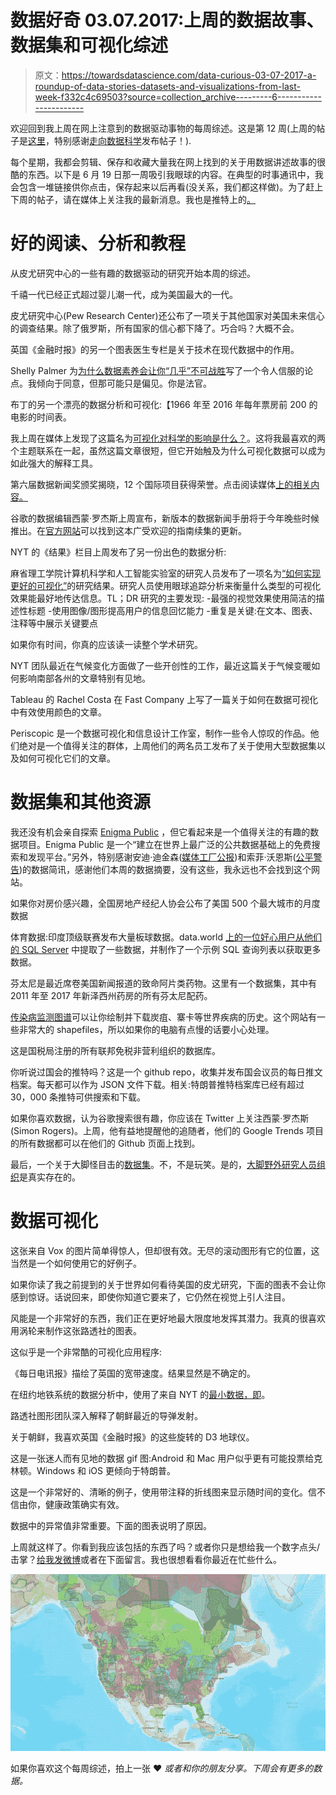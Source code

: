 # 数据好奇 03.07.2017:上周的数据故事、数据集和可视化综述

> 原文：<https://towardsdatascience.com/data-curious-03-07-2017-a-roundup-of-data-stories-datasets-and-visualizations-from-last-week-f332c4c69503?source=collection_archive---------6----------------------->

欢迎回到我上周在网上注意到的数据驱动事物的每周综述。这是第 12 周(上周的帖子是[这里](https://medium.com/towards-data-science/data-curious-26-06-2017-a-roundup-of-data-stories-datasets-and-visualizations-from-last-week-aaa8ae9ab9a9)，特别感谢[走向数据科学](https://medium.com/towards-data-science)发布帖子！).

每个星期，我都会剪辑、保存和收藏大量我在网上找到的关于用数据讲述故事的很酷的东西。以下是 6 月 19 日那一周吸引我眼球的内容。在典型的时事通讯中，我会包含一堆链接供你点击，保存起来以后再看(没关系，我们都这样做)。为了赶上下周的帖子，请在媒体上关注我的最新消息。我也是推特上的[。](https://twitter.com/bnj_cooley)

# 好的阅读、分析和教程

从皮尤研究中心的一些有趣的数据驱动的研究开始本周的综述。

千禧一代已经正式超过婴儿潮一代，成为美国最大的一代。

皮尤研究中心(Pew Research Center)还公布了一项关于其他国家对美国未来信心的调查结果。除了俄罗斯，所有国家的信心都下降了。巧合吗？大概不会。

英国《金融时报》的另一个图表医生专栏是关于技术在现代数据中的作用。

Shelly Palmer 为[为什么数据素养会让你“几乎”不可战胜](https://www.shellypalmer.com/2017/06/data-literacy-will-make-almost-invincible/)写了一个令人信服的论点。我倾向于同意，但那可能只是偏见。你是法官。

布丁的另一个漂亮的数据分析和可视化:【1966 年至 2016 年每年票房前 200 的电影的时间表。

我上周在媒体上发现了这篇名为[可视化对科学的影响是什么？](https://blog.esciencecenter.nl/what-is-the-impact-of-visualization-on-science-5d16bb6dd844)。这将我最喜欢的两个主题联系在一起，虽然这篇文章很短，但它开始触及为什么可视化数据可以成为如此强大的解释工具。

第六届数据新闻奖颁奖揭晓，12 个国际项目获得荣誉。点击阅读媒体[上的相关内容。](https://medium.com/data-journalism-awards/making-data-count-winners-of-the-data-journalism-awards-2017-go-for-impact-e5c616c59cb2)

谷歌的数据编辑西蒙·罗杰斯上周宣布，新版本的数据新闻手册将于今年晚些时候推出。在[官方网站](http://datajournalismhandbook.org/)可以找到这本广受欢迎的指南续集的更新。

NYT 的《结果》栏目上周发布了另一份出色的数据分析:

麻省理工学院计算机科学和人工智能实验室的研究人员发布了一项名为[“如何实现更好的可视化”](https://news.mit.edu/2015/how-make-better-infographic-visualizations-1105)的研究结果。研究人员使用眼球追踪分析来衡量什么类型的可视化效果能最好地传达信息。TL；DR 研究的主要发现:
-最强的视觉效果使用简洁的描述性标题
-使用图像/图形提高用户的信息回忆能力
-重复是关键:在文本、图表、注释等中展示关键要点

如果你有时间，你真的应该读一读整个学术研究。

NYT 团队最近在气候变化方面做了一些开创性的工作，最近这篇关于气候变暖如何影响南部各州的文章特别有见地。

Tableau 的 Rachel Costa 在 Fast Company 上写了一篇关于如何在数据可视化中有效使用颜色的文章。

Periscopic 是一个数据可视化和信息设计工作室，制作一些令人惊叹的作品。他们绝对是一个值得关注的群体，上周他们的两名员工发布了关于使用大型数据集以及如何可视化它们的文章。

# 数据集和其他资源

我还没有机会亲自探索 [Enigma Public](https://public.enigma.com/) ，但它看起来是一个值得关注的有趣的数据项目。Enigma Public 是一个“建立在世界上最广泛的公共数据基础上的免费搜索和发现平台。”另外，特别感谢安迪·迪金森([媒体工厂公报](http://mailchi.mp/d4d93287f9a8/media-mill-gazette-112?e=2a824d6335))和索菲·沃恩斯([公平警告](https://medium.com/fair-warning/fair-warning-brexit-anniversary-peak-booze-and-data-jewellery-b87d76344258))的数据简讯，感谢他们本周的数据摘要，没有这些，我永远也不会找到这个网站。

如果你对房价感兴趣，全国房地产经纪人协会公布了美国 500 个最大城市的月度数据

体育数据:印度顶级联赛发布大量板球数据。data.world [上的一位好心用户从他们的 SQL Server](https://data.world/raghu543/ipl-data-till-2016-set-of-csv-files) 中提取了一些数据，并制作了一个示例 SQL 查询列表以获取更多数据。

芬太尼是最近席卷美国新闻报道的致命阿片类药物。这里有一个数据集，其中有 2011 年至 2017 年新泽西州药房的所有芬太尼配药。

[传染病监测图谱](http://atlas.ecdc.europa.eu/public/index.aspx?Instance=GeneralAtlas)可以让你绘制并下载炭疽、寨卡等世界疾病的历史。这个网站有一些非常大的 shapefiles，所以如果你的电脑有点慢的话要小心处理。

这是国税局注册的所有联邦免税非营利组织的数据库。

你听说过国会的推特吗？这是一个 github repo，收集并发布国会议员的每日推文档案。每天都可以作为 JSON 文件下载。相关:特朗普推特档案库已经有超过 30，000 条推特可供搜索和下载。

如果你喜欢数据，认为谷歌搜索很有趣，你应该在 Twitter 上关注西蒙·罗杰斯(Simon Rogers)。上周，他有益地提醒他的追随者，他们的 Google Trends 项目的所有数据都可以在他们的 Github 页面上找到。

最后，一个关于大脚怪目击的[数据集](https://data.world/timothyrenner/bfro-sightings-data)。不，不是玩笑。是的，[大脚野外研究人员组织](http://www.bfro.net)是真实存在的。

# 数据可视化

这张来自 Vox 的图片简单得惊人，但却很有效。无尽的滚动图形有它的位置，这当然是一个如何使用它的好例子。

如果你读了我之前提到的关于世界如何看待美国的皮尤研究，下面的图表不会让你感到惊讶。话说回来，即使你知道它要来了，它仍然在视觉上引人注目。

风能是一个非常好的东西，我们正在更好地最大限度地发挥其潜力。我真的很喜欢用涡轮来制作这张路透社的图表。

这似乎是一个非常酷的可视化应用程序:

《每日电讯报》描绘了英国的宽带速度。结果显然是不确定的。

在纽约地铁系统的数据分析中，使用了来自 NYT 的[最小数据，即](https://www.nytimes.com/interactive/2017/06/28/nyregion/subway-delays-overcrowding.html?_r=1)。

路透社图形团队深入解释了朝鲜最近的导弹发射。

关于朝鲜，我喜欢英国《金融时报》的这些旋转的 D3 地球仪。

这是一张迷人而有见地的数据 gif 图:Android 和 Mac 用户似乎更有可能投票给克林顿。Windows 和 iOS 更倾向于特朗普。

这是一个非常好的、清晰的例子，使用带注释的折线图来显示随时间的变化。信不信由你，健康政策确实有效。

数据中的异常值非常重要。下面的图表说明了原因。

上周就这样了。你看到我应该包括的东西了吗？或者你只是想给我一个数字点头/击掌？[给我发微博](https://twitter.com/bnj_cooley)或者在下面留言。我也很想看看你最近在忙些什么。

![](img/0d0967feb2ba9a5ab93080c5af7a76c4.png)

如果你喜欢这个每周综述，拍上一张 ❤️️ *或者和你的朋友分享。下周会有更多的数据。*